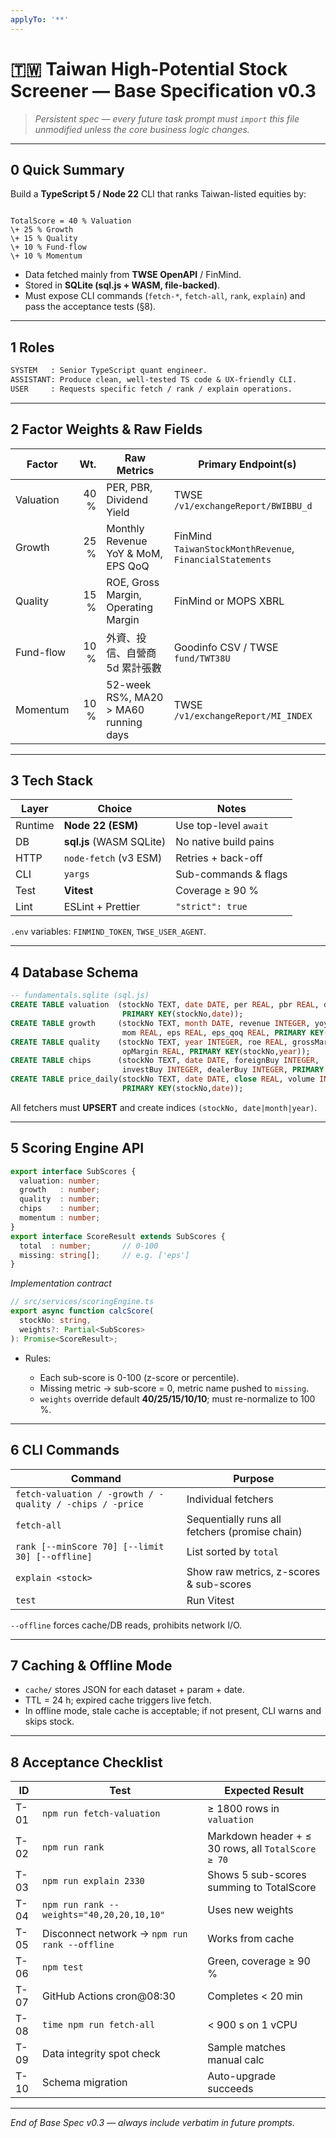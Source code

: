 ```yaml
---
applyTo: '**'
---
```

# 🇹🇼 Taiwan High-Potential Stock Screener — **Base Specification v0.3**

> *Persistent spec — every future task prompt must `import` this file unmodified unless the core business logic changes.*

---

## 0  Quick Summary

Build a **TypeScript 5 / Node 22** CLI that ranks Taiwan-listed equities by:

```

TotalScore = 40 % Valuation
\+ 25 % Growth
\+ 15 % Quality
\+ 10 % Fund-flow
\+ 10 % Momentum

````

* Data fetched mainly from **TWSE OpenAPI** / FinMind.
* Stored in **SQLite (sql.js + WASM, file-backed)**.
* Must expose CLI commands (`fetch-*`, `fetch-all`, `rank`, `explain`) and pass the acceptance tests (§8).

---

## 1  Roles

```txt
SYSTEM   : Senior TypeScript quant engineer.
ASSISTANT: Produce clean, well-tested TS code & UX-friendly CLI.
USER     : Requests specific fetch / rank / explain operations.
````

---

## 2  Factor Weights & Raw Fields

| Factor    |  Wt. | Raw Metrics                           | Primary Endpoint(s)                                      |
| --------- | ---: | ------------------------------------- | -------------------------------------------------------- |
| Valuation | 40 % | PER, PBR, Dividend Yield              | TWSE `/v1/exchangeReport/BWIBBU_d`                       |
| Growth    | 25 % | Monthly Revenue YoY & MoM, EPS QoQ    | FinMind `TaiwanStockMonthRevenue`, `FinancialStatements` |
| Quality   | 15 % | ROE, Gross Margin, Operating Margin   | FinMind or MOPS XBRL                                     |
| Fund-flow | 10 % | 外資、投信、自營商 5d 累計張數                     | Goodinfo CSV / TWSE `fund/TWT38U`                        |
| Momentum  | 10 % | 52-week RS%, MA20 > MA60 running days | TWSE `/v1/exchangeReport/MI_INDEX`                       |

---

## 3  Tech Stack

| Layer   | Choice                   | Notes                 |
| ------- | ------------------------ | --------------------- |
| Runtime | **Node 22 (ESM)**        | Use top-level `await` |
| DB      | **sql.js** (WASM SQLite) | No native build pains |
| HTTP    | `node-fetch` (v3 ESM)    | Retries + back-off    |
| CLI     | `yargs`                  | Sub-commands & flags  |
| Test    | **Vitest**               | Coverage ≥ 90 %       |
| Lint    | ESLint + Prettier        | `"strict": true`      |

`.env` variables: `FINMIND_TOKEN`, `TWSE_USER_AGENT`.

---

## 4  Database Schema

```sql
-- fundamentals.sqlite (sql.js)
CREATE TABLE valuation  (stockNo TEXT, date DATE, per REAL, pbr REAL, divYield REAL,
                         PRIMARY KEY(stockNo,date));
CREATE TABLE growth     (stockNo TEXT, month DATE, revenue INTEGER, yoy REAL,
                         mom REAL, eps REAL, eps_qoq REAL, PRIMARY KEY(stockNo,month));
CREATE TABLE quality    (stockNo TEXT, year INTEGER, roe REAL, grossMargin REAL,
                         opMargin REAL, PRIMARY KEY(stockNo,year));
CREATE TABLE chips      (stockNo TEXT, date DATE, foreignBuy INTEGER,
                         investBuy INTEGER, dealerBuy INTEGER, PRIMARY KEY(stockNo,date));
CREATE TABLE price_daily(stockNo TEXT, date DATE, close REAL, volume INTEGER,
                         PRIMARY KEY(stockNo,date));
```

All fetchers must **UPSERT** and create indices `(stockNo, date|month|year)`.

---

## 5  Scoring Engine API

```ts
export interface SubScores {
  valuation: number;
  growth   : number;
  quality  : number;
  chips    : number;
  momentum : number;
}
export interface ScoreResult extends SubScores {
  total  : number;       // 0-100
  missing: string[];     // e.g. ['eps']
}
```

*Implementation contract*

```ts
// src/services/scoringEngine.ts
export async function calcScore(
  stockNo: string,
  weights?: Partial<SubScores>
): Promise<ScoreResult>;
```

* Rules:

  * Each sub-score is 0-100 (z-score or percentile).
  * Missing metric → sub-score = 0, metric name pushed to `missing`.
  * `weights` override default **40/25/15/10/10**; must re-normalize to 100 %.

---

## 6  CLI Commands

| Command                                                  | Purpose                                        |
| -------------------------------------------------------- | ---------------------------------------------- |
| `fetch-valuation / -growth / -quality / -chips / -price` | Individual fetchers                            |
| `fetch-all`                                              | Sequentially runs all fetchers (promise chain) |
| `rank [--minScore 70] [--limit 30] [--offline]`          | List sorted by `total`                         |
| `explain <stock>`                                        | Show raw metrics, z-scores & sub-scores        |
| `test`                                                   | Run Vitest                                     |

`--offline` forces cache/DB reads, prohibits network I/O.

---

## 7  Caching & Offline Mode

* `cache/` stores JSON for each dataset + param + date.
* TTL = 24 h; expired cache triggers live fetch.
* In offline mode, stale cache is acceptable; if not present, CLI warns and skips stock.

---

## 8  Acceptance Checklist

| ID   | Test                                          | Expected Result                                    |
| ---- | --------------------------------------------- | -------------------------------------------------- |
| T-01 | `npm run fetch-valuation`                     | ≥ 1800 rows in `valuation`                         |
| T-02 | `npm run rank`                                | Markdown header + ≤ 30 rows, all `TotalScore ≥ 70` |
| T-03 | `npm run explain 2330`                        | Shows 5 sub-scores summing to TotalScore           |
| T-04 | `npm run rank --weights="40,20,20,10,10"`     | Uses new weights                                   |
| T-05 | Disconnect network → `npm run rank --offline` | Works from cache                                   |
| T-06 | `npm test`                                    | Green, coverage ≥ 90 %                             |
| T-07 | GitHub Actions cron\@08:30                    | Completes < 20 min                                 |
| T-08 | `time npm run fetch-all`                      | < 900 s on 1 vCPU                                  |
| T-09 | Data integrity spot check                     | Sample matches manual calc                         |
| T-10 | Schema migration                              | Auto-upgrade succeeds                              |

---

*End of Base Spec v0.3 — always include verbatim in future prompts.*

```
```
